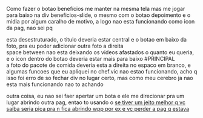 Como fazer o botao benefícios me manter na mesma tela mas me jogar para baixo na div beneficios-slide, o mesmo com o botao depoimento e o midia
por algum caralho de motivo, a logo nao esta funcionando como icon da pag, nao sei pq
<div beneficios-slide> esta desestruturado, o titulo deveria estar central e o botao em baixo da foto, pra eu poder adicionar outra foto a direita
<div midias> space between nao esta deixando os videos afastados o quanto eu queria, e o icon dentro do botao deveria estar mais para baixo
#PRINCIPAL  <div main_slide4> a foto do pacote de comida deveria esta a direita no espaco em branco, e algumas funcoes que eu apliquei no chef.vic nao estao funcionando, acho q isso foi erro de so fechar div no lugar certo, mas como meu cerebro ja nao esta mais funcionando nao to achando

outra coisa, eu nao sei faer apertar um bota e ele me direcionar pra um lugar abrindo outra pag, entao to usando o <a href> se tiver um jeito melhor q vc saiba seria pica pra n fica abrindo wpp por ex e vc perder a pag q estava


<!DOCTYPE html>
<html lang="pt-br">
<head>
    <meta charset="UTF-8">
    <meta name="viewport" content="width=device-width, initial-scale=1.0">
    <title>Landing Page</title>
    <style>
        html {
            scroll-behavior: smooth; /* Adiciona o efeito de scroll suave */
        }

        body {
            font-family: Arial, sans-serif;
            margin: 0;
        }

        header {
            background-color: #333;
            color: white;
            padding: 10px 0;
            text-align: center;
            position: fixed; /* Fixa o header no topo da página */
            width: 100%;
            top: 0;
            left: 0;
            z-index: 1000; /* Garante que o header fique acima de outros elementos */
        }

        header nav a {
            color: white;
            text-decoration: none;
            margin: 0 15px;
            font-weight: bold;
        }

        section {
            padding: 100px 20px; /* Adiciona espaço para que o conteúdo não fique escondido pelo header */
            min-height: 100vh; /* Cada seção ocupa pelo menos 100% da altura da viewport */
        }

        #home { background-color: #f4f4f4; }
        #sobre { background-color: #ddd; }
        #servicos { background-color: #bbb; }
        #contato { background-color: #999; }
    </style>
</head>
<body>

<header>
    <nav>
        <a href="#home">Home</a>
        <a href="#sobre">Sobre</a>
        <a href="#servicos">Serviços</a>
        <a href="#contato">Contato</a>
    </nav>
</header>

<section id="home">
    <h1>Home</h1>
    <p>Bem-vindo à nossa página inicial!</p>
</section>

<section id="sobre">
    <h1>Sobre</h1>
    <p>Informações sobre a empresa.</p>
</section>

<section id="servicos">
    <h1>Serviços</h1>
    <p>Detalhes sobre os serviços oferecidos.</p>
</section>

<section id="contato">
    <h1>Contato</h1>
    <p>Formas de entrar em contato conosco.</p>
</section>

</body>
</html>